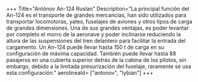 
+++
Title="Antónov An-124 Ruslan"
Description="La principal función del An-124 es el transporte de grandes mercancías, han sido utilizados para transportar locomotoras, yates, fuselajes de aviones y otros tipos de carga de grandes dimensiones. Una de sus grandes ventajas, es poder levantar por completo el morro de la aeronave y poder inclinarse reduciendo la altura de las suspensiones del tren delantero para facilitar la entrada del cargamento. Un An-124 puede llevar hasta 150 t de carga en su configuración de máxima capacidad. También puede llevar hasta 88 pasajeros en una cubierta superior detrás de la cabina de los pilotos, sin embargo, debido a la limitada presurización del fuselaje, raramente se usa esta configuración."
aerolineaId= ["antonov", "lybian"]
+++


